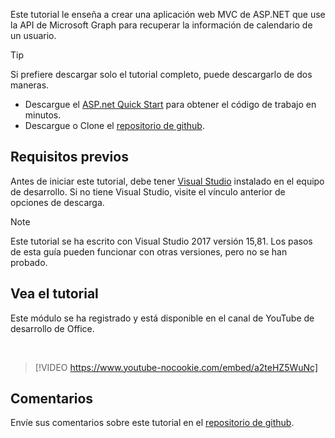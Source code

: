 <!-- markdownlint-disable MD002 MD041 -->

Este tutorial le enseña a crear una aplicación web MVC de ASP.NET que use la API de Microsoft Graph para recuperar la información de calendario de un usuario.

> [!TIP]
> Si prefiere descargar solo el tutorial completo, puede descargarlo de dos maneras.
>
> - Descargue el [ASP.net Quick Start](https://developer.microsoft.com/graph/quick-start?platform=option-dotnet) para obtener el código de trabajo en minutos.
> - Descargue o Clone el [repositorio de github](https://github.com/microsoftgraph/msgraph-training-aspnetmvcapp).

## <a name="prerequisites"></a>Requisitos previos

Antes de iniciar este tutorial, debe tener [Visual Studio](https://visualstudio.microsoft.com/vs/) instalado en el equipo de desarrollo. Si no tiene Visual Studio, visite el vínculo anterior de opciones de descarga.

> [!NOTE]
> Este tutorial se ha escrito con Visual Studio 2017 versión 15,81. Los pasos de esta guía pueden funcionar con otras versiones, pero no se han probado.

## <a name="watch-the-tutorial"></a>Vea el tutorial

Este módulo se ha registrado y está disponible en el canal de YouTube de desarrollo de Office.

<!-- markdownlint-disable MD033 MD034 -->
<br/>

> [!VIDEO https://www.youtube-nocookie.com/embed/a2teHZ5WuNc]
<!-- markdownlint-enable MD033 MD034 -->

## <a name="feedback"></a>Comentarios

Envíe sus comentarios sobre este tutorial en el [repositorio de github](https://github.com/microsoftgraph/msgraph-training-aspnetmvcapp).
